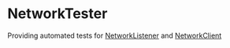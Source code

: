 # NetworkTester
Providing automated tests for [NetworkListener](https://github.com/nilshenrich/NetworkListener) and [NetworkClient](https://github.com/nilshenrich/NetworkClient)

